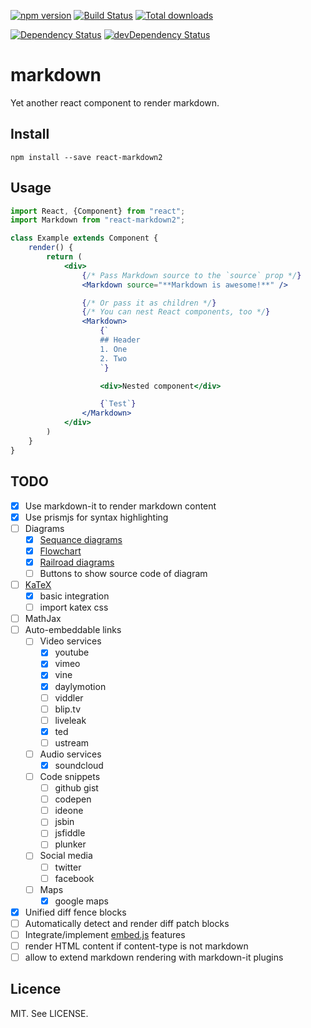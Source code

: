 [![npm version](https://badge.fury.io/js/react-markdown2.svg)](https://badge.fury.io/js/react-markdown2)
[![Build Status](https://travis-ci.org/reactbits/markdown.svg?branch=master)](https://travis-ci.org/reactbits/markdown)
[![Total downloads](https://img.shields.io/npm/dt/react-markdown2.svg)](https://www.npmjs.com/package/react-markdown2)

[![Dependency Status](https://david-dm.org/reactbits/markdown.svg)](https://david-dm.org/reactbits/markdown)
[![devDependency Status](https://david-dm.org/reactbits/markdown/dev-status.svg)](https://david-dm.org/reactbits/markdown#info=devDependencies)

# markdown
Yet another react component to render markdown.

## Install

```
npm install --save react-markdown2
```

## Usage

```jsx
import React, {Component} from "react";
import Markdown from "react-markdown2";

class Example extends Component {
    render() {
        return (
            <div>
                {/* Pass Markdown source to the `source` prop */}
                <Markdown source="**Markdown is awesome!**" />

                {/* Or pass it as children */}
                {/* You can nest React components, too */}
                <Markdown>
                    {`
                    ## Header
                    1. One
                    2. Two
                    `}

                    <div>Nested component</div>

                    {`Test`}
                </Markdown>
            </div>
        )
    }
}
```

## TODO
* [x] Use markdown-it to render markdown content
* [x] Use prismjs for syntax highlighting
* [ ] Diagrams
	* [x] [Sequance diagrams](https://github.com/bramp/js-sequence-diagrams)
	* [x] [Flowchart](https://github.com/adrai/flowchart.js)
	* [x] [Railroad diagrams](https://github.com/tabatkins/railroad-diagrams)
	* [ ] Buttons to show source code of diagram
* [ ] [KaTeX](https://github.com/Khan/KaTeX)
	* [x] basic integration
	* [ ] import katex css
* [ ] MathJax
* [ ] Auto-embeddable links
	* [ ] Video services
		* [x] youtube
		* [x] vimeo
		* [x] vine
		* [x] daylymotion
		* [ ] viddler
		* [ ] blip.tv
		* [ ] liveleak
		* [x] ted
		* [ ] ustream
	* [ ] Audio services
		* [x] soundcloud
	* [ ] Code snippets
		* [ ] github gist
		* [ ] codepen
		* [ ] ideone
		* [ ] jsbin
		* [ ] jsfiddle
		* [ ] plunker
	* [ ] Social media
		* [ ] twitter
		* [ ] facebook
	* [ ] Maps
		* [x] google maps
* [x] Unified diff fence blocks
* [ ] Automatically detect and render diff patch blocks
* [ ] Integrate/implement [embed.js](https://github.com/ritz078/embed.js) features
* [ ] render HTML content if content-type is not markdown
* [ ] allow to extend markdown rendering with markdown-it plugins

## Licence

MIT. See LICENSE.

